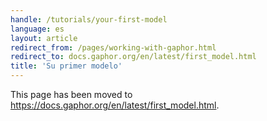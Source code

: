 ```yaml
---
handle: /tutorials/your-first-model
language: es
layout: article
redirect_from: /pages/working-with-gaphor.html
redirect_to: docs.gaphor.org/en/latest/first_model.html
title: 'Su primer modelo'
---
```


This page has been moved to
https://docs.gaphor.org/en/latest/first_model.html.
